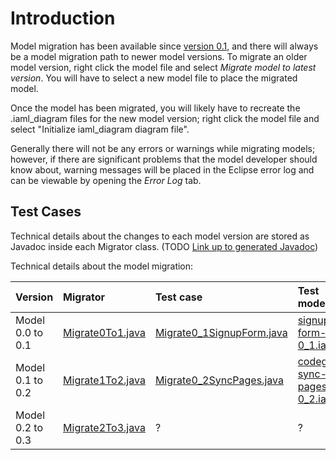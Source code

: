 # Introduction #

Model migration has been available since [version 0.1](Model0_1.md), and there will always be a model migration path to newer model versions. To migrate an older model version, right click the model file and select _Migrate model to latest version_. You will have to select a new model file to place the migrated model.

Once the model has been migrated, you will likely have to recreate the .iaml\_diagram files for the new model version; right click the model file and select "Initialize iaml\_diagram diagram file".

Generally there will not be any errors or warnings while migrating models; however, if there are significant problems that the model developer should know about, warning messages will be placed in the Eclipse error log and can be viewable by opening the _Error Log_ tab.

## Test Cases ##

Technical details about the changes to each model version are stored as Javadoc inside each Migrator class. (TODO [Link up to generated Javadoc](http://code.google.com/p/iaml/issues/detail?id=22))

Technical details about the model migration:

| **Version** | **Migrator** | **Test case** | **Test model** |
|:------------|:-------------|:--------------|:---------------|
| Model 0.0 to 0.1 | [Migrate0To1.java](http://code.google.com/p/iaml/source/browse/trunk/org.openiaml.model.diagram.custom/src/org/openiaml/model/diagram/custom/migrate/Migrate0To1.java) | [Migrate0\_1SignupForm.java](http://code.google.com/p/iaml/source/browse/trunk/org.openiaml.model.tests/src/org/openiaml/model/tests/eclipse/migration/Migrate0_1SignupForm.java) | [signup-form-0\_1.iaml](http://code.google.com/p/iaml/source/browse/trunk/org.openiaml.model.tests/src/org/openiaml/model/tests/eclipse/migration/signup-form-0_1.iaml) |
| Model 0.1 to 0.2 | [Migrate1To2.java](http://code.google.com/p/iaml/source/browse/trunk/org.openiaml.model.diagram.custom/src/org/openiaml/model/diagram/custom/migrate/Migrate1To2.java) | [Migrate0\_2SyncPages.java](http://code.google.com/p/iaml/source/browse/trunk/org.openiaml.model.tests/src/org/openiaml/model/tests/eclipse/migration/Migrate0_2SyncPages.java) | [codegen-sync-pages-0\_2.iaml](http://code.google.com/p/iaml/source/browse/trunk/org.openiaml.model.tests/src/org/openiaml/model/tests/eclipse/migration/codegen-sync-pages-0_2.iaml) |
| Model 0.2 to 0.3 | [Migrate2To3.java](http://code.google.com/p/iaml/source/browse/trunk/org.openiaml.model.diagram.custom/src/org/openiaml/model/diagram/custom/migrate/Migrate2To3.java) | ?             | ?              |